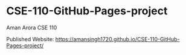 # CSE-110-GitHub-Pages-project
Aman Arora CSE 110

Published Website: https://amansingh1720.github.io/CSE-110-GitHub-Pages-project/
